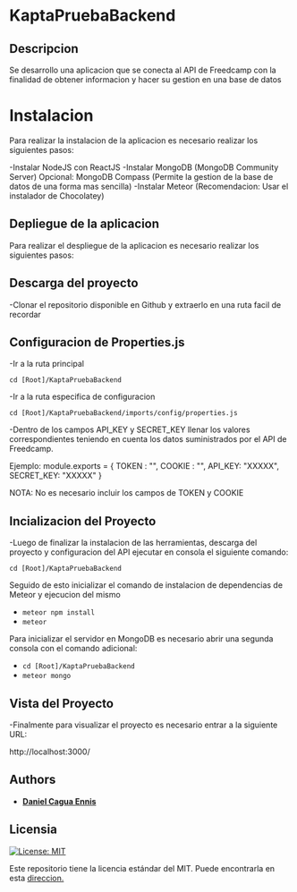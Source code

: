 # KaptaPruebaBackend
## Descripcion
Se desarrollo una aplicacion que se conecta al API de Freedcamp con la finalidad de obtener informacion y hacer su gestion en una base de datos

# Instalacion
Para realizar la instalacion de la aplicacion es necesario realizar los siguientes pasos:

-Instalar NodeJS con ReactJS
-Instalar MongoDB (MongoDB Community Server)
Opcional: MongoDB Compass (Permite la gestion de la base de datos de una forma mas sencilla)
-Instalar Meteor (Recomendacion: Usar el instalador de Chocolatey)

## Depliegue de la aplicacion
Para realizar el despliegue de la aplicacion es necesario realizar los siguientes pasos:

## Descarga del proyecto
-Clonar el repositorio disponible en Github y extraerlo en una ruta facil de recordar

## Configuracion de Properties.js

-Ir a la ruta principal

```cd [Root]/KaptaPruebaBackend```

-Ir a la ruta especifica de configuracion

```cd [Root]/KaptaPruebaBackend/imports/config/properties.js```

-Dentro de los campos API_KEY y SECRET_KEY llenar los valores correspondientes teniendo en cuenta los datos suministrados por el API de Freedcamp.

Ejemplo:
module.exports = {
    TOKEN : "",
    COOKIE : "",
    API_KEY: "XXXXX",
    SECRET_KEY: "XXXXX"
}

NOTA: No es necesario incluir los campos de TOKEN y COOKIE

## Incializacion del Proyecto
-Luego de finalizar la instalacion de las herramientas, descarga del proyecto y configuracion del API ejecutar en consola el siguiente comando:

```cd [Root]/KaptaPruebaBackend```

Seguido de esto inicializar el comando de instalacion de dependencias de Meteor y ejecucion del mismo
* ```meteor npm install```
* ```meteor```

Para inicializar el servidor en MongoDB es necesario abrir una segunda consola con el comando adicional:
* ```cd [Root]/KaptaPruebaBackend```
* ```meteor mongo```

## Vista del Proyecto
-Finalmente para visualizar el proyecto es necesario entrar a la siguiente URL:

http://localhost:3000/

## Authors
* [__Daniel Cagua Ennis__](https://github.com/dcagua10)


## Licensia
[![License: MIT](https://img.shields.io/badge/License-MIT-yellow.svg)](https://opensource.org/licenses/MIT)

Este repositorio tiene la licencia estándar del MIT. Puede encontrarla en esta [direccion.](https://github.com/dcagua10/KaptaPruebaBackend/blob/master/LICENSE)